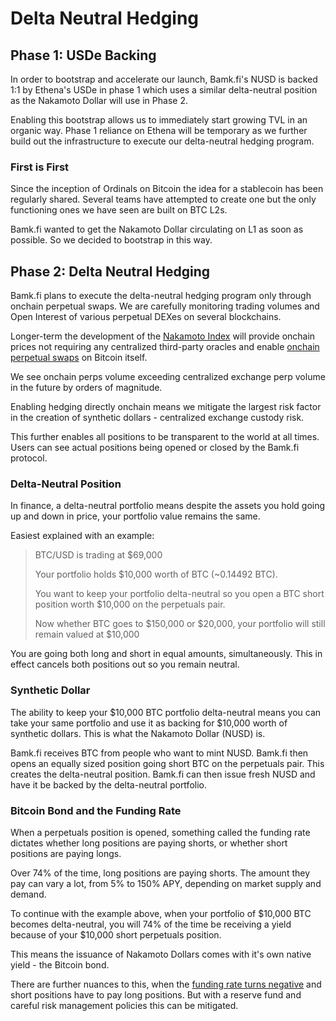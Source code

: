 # Delta Neutral Hedging

## Phase 1: USDe Backing

In order to bootstrap and accelerate our launch, Bamk.fi's NUSD is backed 1:1 by Ethena's USDe in phase 1 which uses a similar delta-neutral position as the Nakamoto Dollar will use in Phase 2.

Enabling this bootstrap allows us to immediately start growing TVL in an organic way. Phase 1 reliance on Ethena will be temporary as we further build out the infrastructure to execute our delta-neutral hedging program.

### First is First

Since the inception of Ordinals on Bitcoin the idea for a stablecoin has been regularly shared. Several teams have attempted to create one but the only functioning ones we have seen are built on BTC L2s.&#x20;

Bamk.fi wanted to get the Nakamoto Dollar circulating on L1 as soon as possible. So we decided to bootstrap in this way.

## Phase 2: Delta Neutral Hedging

Bamk.fi plans to execute the delta-neutral hedging program only through onchain perpetual swaps. We are carefully monitoring trading volumes and Open Interest of various perpetual DEXes on several blockchains.

Longer-term the development of the [Nakamoto Index](nakamoto-index.md) will provide onchain prices not requiring any centralized third-party oracles and enable [onchain perpetual swaps](bitcoin-perpetual-swaps.md) on Bitcoin itself.

We see onchain perps volume exceeding centralized exchange perp volume in the future by orders of magnitude.

Enabling hedging directly onchain means we mitigate the largest risk factor in the creation of synthetic dollars - centralized exchange custody risk.

This further enables all positions to be transparent to the world at all times. Users can see actual positions being opened or closed by the Bamk.fi protocol.

### Delta-Neutral Position

In finance, a delta-neutral portfolio means despite the assets you hold going up and down in price, your portfolio value remains the same.&#x20;

Easiest explained with an example:

> BTC/USD is trading at $69,000&#x20;
>
> Your portfolio holds $10,000 worth of BTC (\~0.14492 BTC).
>
> You want to keep your portfolio delta-neutral so you open a BTC short position worth $10,000 on the perpetuals pair.
>
> Now whether BTC goes to $150,000 or $20,000, your portfolio will still remain valued at $10,000&#x20;

You are going both long and short in equal amounts, simultaneously. This in effect cancels both positions out so you remain neutral.

### Synthetic Dollar

The ability to keep your $10,000 BTC portfolio delta-neutral means you can take your same portfolio and use it as backing for $10,000 worth of synthetic dollars. This is what the Nakamoto Dollar (NUSD) is.

Bamk.fi receives BTC from people who want to mint NUSD. Bamk.fi then opens an equally sized position going short BTC on the perpetuals pair. This creates the delta-neutral position. Bamk.fi can then issue fresh NUSD and have it be backed by the delta-neutral portfolio.

### Bitcoin Bond and the Funding Rate&#x20;

When a perpetuals position is opened, something called the funding rate dictates whether long positions are paying shorts, or whether short positions are paying longs.&#x20;

Over 74% of the time, long positions are paying shorts. The amount they pay can vary a lot, from 5% to 150% APY, depending on market supply and demand.

To continue with the example above, when your portfolio of $10,000 BTC becomes delta-neutral, you will 74% of the time be receiving a yield because of your $10,000 short perpetuals position.&#x20;

This means the issuance of Nakamoto Dollars comes with it's own native yield - the Bitcoin bond.

There are further nuances to this, when the [funding rate turns negative](https://bamkfi.gitbook.io/bamkfi-docs/roadmap/negative-funding-rate-mitigation) and short positions have to pay long positions. But with a reserve fund and careful risk management policies this can be mitigated.&#x20;

